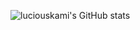 ![luciouskami's GitHub stats](https://github-readme-stats.vercel.app/api?username=luciouskami&count_private=true&show_icons=true&theme=tokyonight)